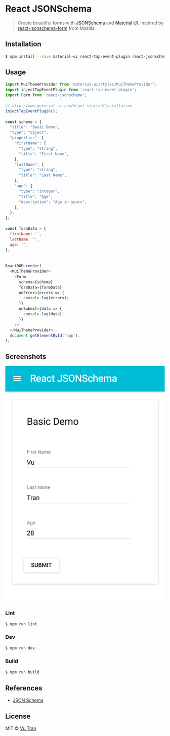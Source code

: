 # React JSONSchema

> Create beautiful forms with [JSONSchema](http://json-schema.org) and [Material UI](http://material-ui.com).
> Inspired by [react-jsonschema-form](https://github.com/mozilla-services/react-jsonschema-form) from Mozilla.

## Installation

````bash
$ npm install --save material-ui react-tap-event-plugin react-jsonschema
````

## Usage

````js
import MuiThemeProvider from 'material-ui/styles/MuiThemeProvider';
import injectTapEventPlugin from 'react-tap-event-plugin';
import Form from 'react-jsonschema';

// http://www.material-ui.com/#/get-started/installation
injectTapEventPlugin();

const schema = {
  "title": "Basic Demo",
  "type": "object",
  "properties": {
    "firstName": {
      "type": "string",
      "title": "First Name",
    },
    "lastName": {
      "type": "string",
      "title": "Last Name",
    },
    "age": {
      "type": "integer",
      "title": "Age",
      "description": "Age in years",
    },
  },
};

const formData = {
  firstName: '',
  lastName: '',
  age: '',
};


ReactDOM.render(
  <MuiThemeProvider>
    <Form
      schema={schema}
      formData={formData}
      onError={errors => {
        console.log(errors);
      }}
      onSubmit={data => {
        console.log(data);
      }}
    />
  </MuiThemeProvider>,
  document.getElementById('app'),
);
````

## Screenshots

![Screenshot 1](screenshots/screenshot1.png)

### Lint

````bash
$ npm run lint
````

### Dev

````bash
$ npm run dev
````

### Build

````bash
$ npm run build
````

## References

- [JSON Schema](http://json-schema.org/)

## License

MIT © [Vu Tran](https://github.com/vutran/)
